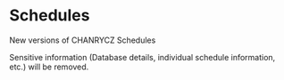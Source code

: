 # Schedules

New versions of CHANRYCZ Schedules

Sensitive information (Database details, individual schedule information, etc.) will be removed.
